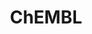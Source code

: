---
bigquery: https://console.cloud.google.com/bigquery?p=patents-public-data&d=ebi_chembl&page=dataset
citation: '"The ChEMBL database in 2017." Anna Gaulton, Anne Hersey, Michał Nowotka,
  A Patrícia Bento, Jon Chambers, David Mendez, Prudence Mutowo, Francis Atkinson,
  Louisa J Bellis, Elena Cibrián-Uhalte, Mark Davies, Nathan Dedman, Anneli Karlsson,
  María Paula Magariños, John P Overington, George Papadatos, Ines Smit, Andrew R
  Leach Nucleic acids Research (2017) 45 (Database Issue), D945-D954'
contributors: European Bioinformatics Institute
cost: None
description: ChEMBL Data is a manually curated database of small molecules used in
  drug discovery, including information about existing patented drugs.
documentation: 'schema: https://www.ebi.ac.uk/chembl/db_schema


  '
last_edit: Mon, 04 Apr 2022 19:07:30 GMT
location: https://console.cloud.google.com/marketplace/product/google_patents_public_datasets/chembl
maintained_by: EMBL-EBI, an outstation of European Molecular Biology Laboratory
related_publications: '

  ChEMBL: towards direct deposition of bioassay data.


  Mendez D, Gaulton A, Bento AP, Chambers J, De Veij M, Félix E, Magariños MP, Mosquera
  JF, Mutowo P, Nowotka M, Gordillo-Marañón M, Hunter F, Junco L, Mugumbate G, Rodriguez-Lopez
  M, Atkinson F, Bosc N, Radoux CJ, Segura-Cabrera A, Hersey A, Leach AR.


  — Nucleic Acids Res. 2019; 47(D1):D930-D940. doi: 10.1093/nar/gky1075

  '
schema_fields: '[''metabolite_record_id'', ''data_validity_comment'', ''acd_most_bpka'',
  ''year'', ''version'', ''level2'', ''warning_type'', ''bao_id'', ''therapeutic_flag'',
  ''num_alerts'', ''natural_product'', ''drug_record_id'', ''disease_efficacy'', ''aspect'',
  ''withdrawn_flag'', ''upper_value'', ''domain_type'', ''usan_stem'', ''level4_description'',
  ''prod_pat_id'', ''mec_id'', ''num_lipinski_ro5_violations'', ''domain_description'',
  ''hrac_class_id'', ''canonical_smiles'', ''first_in_class'', ''description'', ''targrel_id'',
  ''isoform'', ''qudt_units'', ''l4'', ''annotation'', ''log_id'', ''compound_key'',
  ''co_stem_id'', ''applicant_full_name'', ''warnref_id'', ''oral'', ''submission_date'',
  ''target_type'', ''parameter_value'', ''cell_source_tax_id'', ''active_molregno'',
  ''pathway_id'', ''confidence_score'', ''parenteral'', ''acd_logp'', ''inorganic_flag'',
  ''qed_weighted'', ''synonyms'', ''oc_id'', ''lle'', ''potential_duplicate'', ''level2_description'',
  ''enzyme_name'', ''sequence_md5sum'', ''sitecomp_id'', ''db_source'', ''relationship_desc'',
  ''tax_id'', ''heavy_atoms'', ''warning_description'', ''polymer_flag'', ''route'',
  ''bei'', ''downgraded'', ''cx_logd'', ''usan_substem'', ''assay_param_id'', ''warning_id'',
  ''chebi_par_id'', ''met_id'', ''predbind_id'', ''formulation_id'', ''indref_id'',
  ''volume'', ''mesh_heading'', ''frac_class_id'', ''level3'', ''chembl_id'', ''ddd_comment'',
  ''assay_subcellular_fraction'', ''mesh_id'', ''creation_date'', ''last_page'', ''irac_class_id'',
  ''ingredient'', ''authors'', ''set_name'', ''cell_name'', ''res_stem_id'', ''status'',
  ''cx_logp'', ''target_mapping'', ''ref_type'', ''src_short_name'', ''first_page'',
  ''l2'', ''assay_test_type'', ''standard_inchi'', ''src_id'', ''aromatic_rings'',
  ''parent_go_id'', ''assay_strain'', ''mc_target_accession'', ''domain_id'', ''hbd_lipinski'',
  ''ddd_id'', ''patent_use_code'', ''molregno'', ''class_type'', ''mc_target_name'',
  ''tissue_id'', ''doc_id'', ''pref_name'', ''strength'', ''level5'', ''ddd_value'',
  ''publication_number'', ''stem_class'', ''research_stem'', ''stem'', ''protein_class_synonym'',
  ''chirality'', ''protein_class_desc'', ''activity_comment'', ''journal'', ''subgroup'',
  ''text_value'', ''met_conversion'', ''published_units'', ''comp_go_id'', ''smid'',
  ''parent_type'', ''action_type'', ''major_class'', ''standard_units'', ''updated_on'',
  ''hba_lipinski'', ''acd_logd'', ''patent_id'', ''mc_tax_id'', ''bto_id'', ''published_type'',
  ''homologue'', ''ddd_admr'', ''db_version'', ''source'', ''ref_url'', ''helm_notation'',
  ''start_position'', ''relationship_type'', ''cell_description'', ''mol_frac_id'',
  ''ref_id'', ''bao_format'', ''issue'', ''comments'', ''cell_id'', ''value'', ''title'',
  ''standard_flag'', ''cpd_str_alert_id'', ''go_id'', ''abstract'', ''related_tid'',
  ''mw_freebase'', ''warning_country'', ''hrac_code'', ''stat'', ''country'', ''patent_expire_date'',
  ''full_mwt'', ''name'', ''previous_company'', ''parent_id'', ''alogp'', ''bao_endpoint'',
  ''site_name'', ''mol_atc_id'', ''molfile'', ''trade_name'', ''record_id'', ''label'',
  ''entity_id'', ''doi'', ''standard_inchi_key'', ''patent_no'', ''short_name'', ''mechanism_comment'',
  ''efo_id'', ''withdrawn_class'', ''level3_description'', ''black_box_warning'',
  ''clo_id'', ''num_ro5_violations'', ''assay_id'', ''cx_most_bpka'', ''as_id'', ''alert_name'',
  ''standard_type'', ''ddd_units'', ''drug_product_flag'', ''usan_stem_id'', ''usan_stem_definition'',
  ''substrate_record_id'', ''usan_year'', ''comp_class_id'', ''compound_name'', ''molecule_type'',
  ''level1_description'', ''hbd'', ''relationship'', ''activity_count'', ''assay_source'',
  ''normal_range_max'', ''cell_source_tissue'', ''entity_type'', ''max_phase'', ''mw_monoisotopic'',
  ''assay_category'', ''selectivity_comment'', ''mc_organism'', ''metref_id'', ''idx'',
  ''priority'', ''std_act_id'', ''mecref_id'', ''met_comment'', ''active_ingredient'',
  ''mol_irac_id'', ''normal_range_min'', ''protclasssyn_id'', ''standard_value'',
  ''l1'', ''toid'', ''ap_id'', ''withdrawn_reason'', ''molsyn_id'', ''assay_organism'',
  ''definition'', ''assay_class_id'', ''sequence'', ''drug_substance_flag'', ''approval_date'',
  ''uo_units'', ''curated_by'', ''path'', ''compsyn_id'', ''indication_class'', ''level1'',
  ''class_level'', ''alert_set_id'', ''compd_id'', ''job_id'', ''uberon_id'', ''pchembl_value'',
  ''actsm_id'', ''withdrawn_country'', ''species_group_flag'', ''component_synonym'',
  ''standard_upper_value'', ''parameter_type'', ''product_id'', ''l8'', ''alert_id'',
  ''mc_target_type'', ''warning_class'', ''updated_by'', ''syn_type'', ''organism'',
  ''parent_molregno'', ''pubmed_id'', ''end_position'', ''tbl'', ''level4'', ''mol_hrac_id'',
  ''activity_id'', ''published_value'', ''domain_name'', ''site_id'', ''acd_most_apka'',
  ''prodrug'', ''mechanism_of_action'', ''ridx'', ''assay_cell_type'', ''assay_desc'',
  ''l6'', ''enzyme_tid'', ''relation'', ''doc_type'', ''type'', ''protein_class_id'',
  ''structure_type'', ''rtb'', ''binding_site_comment'', ''first_approval'', ''units'',
  ''cl_lincs_id'', ''rgid'', ''assay_tissue'', ''result_flag'', ''targcomp_id'', ''target_desc'',
  ''full_molformula'', ''tid_fixed'', ''topical'', ''who_name'', ''curation_comment'',
  ''molecular_mechanism'', ''direct_interaction'', ''assay_tax_id'', ''irac_code'',
  ''hba'', ''cx_most_apka'', ''innovator_company'', ''src_assay_id'', ''tid'', ''source_domain_id'',
  ''caloha_id'', ''standard_text_value'', ''src_description'', ''published_relation'',
  ''company'', ''atc_code'', ''dosage_form'', ''cell_source_organism'', ''smarts'',
  ''nda_type'', ''aidx'', ''frac_code'', ''dosed_ingredient'', ''variant_id'', ''component_type'',
  ''mutation'', ''withdrawn_year'', ''le'', ''last_active'', ''pathway_key'', ''prediction_method'',
  ''component_id'', ''accession'', ''l5'', ''cell_ontology_id'', ''l3'', ''psa'',
  ''biocomp_id'', ''efo_term'', ''ass_cls_map_id'', ''max_phase_for_ind'', ''drugind_id'',
  ''orig_description'', ''assay_type'', ''delist_flag'', ''who_extra'', ''l7'', ''ad_type'',
  ''cidx'', ''confidence'', ''cellosaurus_id'', ''ro3_pass'', ''site_residues'', ''src_compound_id'',
  ''standard_relation'', ''sei'', ''molecular_species'', ''warning_year'', ''availability_type'']'
shortname: chembl
tags:
- biotechnology
- health
- chemical
- bioinformatics
- medical
terms_of_use: CC BY-SA 3.0
title: ChEMBL
uuid: e232a192-965c-4ec9-904c-155b6dfe56c5
---